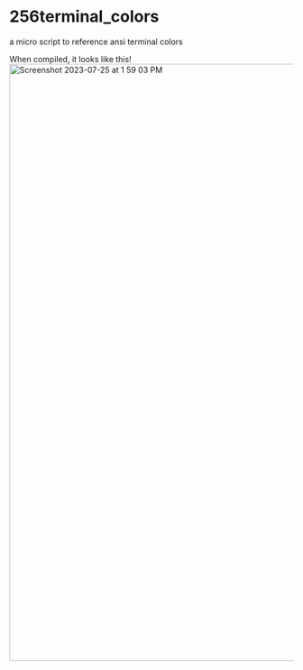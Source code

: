 # 256terminal_colors
a micro script to reference ansi terminal colors

When compiled, it looks like this!
<img width="1058" alt="Screenshot 2023-07-25 at 1 59 03 PM" src="https://github.com/YamatoSusumu/256terminal_colors/assets/140510316/c2ad27e3-4ffb-49b6-9130-6a2731aff7dd">
